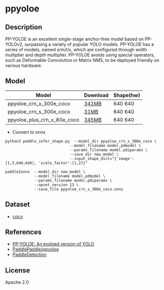 <!--- SPDX-License-Identifier: Apache-2.0 -->

# ppyoloe

## Description

PP-YOLOE is an excellent single-stage anchor-free model based on PP-YOLOv2,
surpassing a variety of popular YOLO models. PP-YOLOE has a series of models,
named s/m/l/x, which are configured through width multiplier and depth multiplier.
PP-YOLOE avoids using special operators, such as Deformable Convolution or
Matrix NMS, to be deployed friendly on various hardware.

## Model

| Model                       | Download                                 | Shape(hw) |
| --------------------------- |:---------------------------------------- |:--------- |
| ppyoloe_crn_x_300e_coco     | [341MB](ppyoloe_crn_x_300e_coco.zip)     | 640 640   |
| ppyoloe_crn_s_300e_coco     | [31MB](ppyoloe_crn_s_300e_coco.onnx)     | 640 640   |
| ppyoloe_plus_crn_x_80e_coco | [345MB](ppyoloe_plus_crn_x_80e_coco.zip) | 640 640   |

* Convert to onnx

``` shell
python3 paddle_infer_shape.py  --model_dir ppyoloe_crn_s_300e_coco \
                             --model_filename model.pdmodel \
                             --params_filename model.pdiparams \
                             --save_dir new_model \
                             --input_shape_dict="{'image':[1,3,640,640], 'scale_factor':[1,2]}"

paddle2onnx  --model_dir new_model \
             --model_filename model.pdmodel \
             --params_filename model.pdiparams \
             --opset_version 13 \
             --save_file ppyoloe_crn_s_300e_coco.onnx

```

## Dataset

* [coco](http://images.cocodataset.org/zips/val2017.zip)

## References

* [PP-YOLOE: An evolved version of YOLO](https://arxiv.org/abs/2203.16250)
* [PaddlePaddle/ppyoloe](https://github.com/PaddlePaddle/PaddleDetection/tree/release/2.5/configs/ppyoloe)
* [PaddleDetection](https://github.com/PaddlePaddle/FastDeploy/tree/develop/examples/vision/detection/paddledetection)

## License

Apache 2.0
